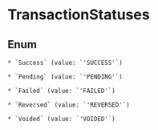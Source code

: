# TransactionStatuses




## Enum


    * `Success` (value: `'SUCCESS'`)

    * `Pending` (value: `'PENDING'`)

    * `Failed` (value: `'FAILED'`)

    * `Reversed` (value: `'REVERSED'`)

    * `Voided` (value: `'VOIDED'`)


